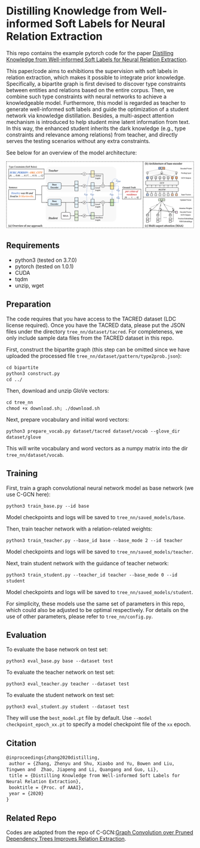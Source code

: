 Distilling Knowledge from Well-informed Soft Labels for Neural Relation Extraction
==========

This repo contains the example pytorch code for the paper [Distilling Knowledge from Well-informed Soft Labels for Neural Relation Extraction](files/AAAI-ZhangZ.7408.pdf). 

This paper/code aims to exhibitions the supervision with soft labels in relation extraction, which makes it possible to integrate prior knowledge. Specifically, a bipartite graph is first devised to discover type constraints between entities and relations based on the entire corpus. Then, we combine such type constraints with neural networks to achieve a knowledgeable model. Furthermore, this model is regarded as teacher to generate well-informed soft labels and guide the optimization of a student network via knowledge distillation. Besides, a multi-aspect attention mechanism is introduced to help student mine latent information from text. In this way, the enhanced student inherits the dark knowledge (e.g., type constraints and relevance among relations) from teacher, and directly serves the testing scenarios without any extra constraints. 

See below for an overview of the model architecture:

![Architecture](files/model.png "Architecture")

## Requirements

- python3 (tested on 3.7.0)
- pytorch (tested on 1.0.1)
- CUDA
- tqdm
- unzip, wget

## Preparation

The code requires that you have access to the TACRED dataset (LDC license required). Once you have the TACRED data, please put the JSON files under the directory `tree_nn/dataset/tacred`. For completeness, we only include sample data files from the TACRED dataset in this repo.

First, construct the bipartite graph (this step can be omitted since we have uploaded the processed file `tree_nn/dataset/pattern/type2prob.json`):

```
cd bipartite
python3 construct.py
cd ../
```

Then, download and unzip GloVe vectors:
```
cd tree_nn
chmod +x download.sh; ./download.sh
```

Next, prepare vocabulary and initial word vectors:
```
python3 prepare_vocab.py dataset/tacred dataset/vocab --glove_dir dataset/glove
```

This will write vocabulary and word vectors as a numpy matrix into the dir `tree_nn/dataset/vocab`.

## Training

First, train a graph convolutional neural network model as base network (we use C-GCN here):
```
python3 train_base.py --id base 
```

Model checkpoints and logs will be saved to `tree_nn/saved_models/base`.


Then, train teacher network with a relation-related weights:
```
python3 train_teacher.py --base_id base --base_mode 2 --id teacher
```

Model checkpoints and logs will be saved to `tree_nn/saved_models/teacher`.

Next, train student network with the guidance of teacher network:
```
python3 train_student.py --teacher_id teacher --base_mode 0 --id student
```

Model checkpoints and logs will be saved to `tree_nn/saved_models/student`.

For simplicity, these models use the same set of parameters in this repo, which could also be adjusted to be optimal respectively. For details on the use of other parameters, please refer to `tree_nn/config.py`. 

## Evaluation

To evaluate the base network on test set:
```
python3 eval_base.py base --dataset test
```

To evaluate the teacher network on test set:
```
python3 eval_teacher.py teacher --dataset test
```

To evaluate the student network on test set:
```
python3 eval_student.py student --dataset test
```

They will use the `best_model.pt` file by default. Use `--model checkpoint_epoch_xx.pt` to specify a model checkpoint file of the `xx` epoch.


## Citation

```
@inproceedings{zhang2020distilling,
 author = {Zhang, Zhenyu and Shu, Xiaobo and Yu, Bowen and Liu, Tingwen and  Zhao, Jiapeng and Li, Quangang and Guo, Li},
 title = {Distilling Knowledge from Well-informed Soft Labels for Neural Relation Extraction},
 booktitle = {Proc. of AAAI},
 year = {2020}
}
```

## Related Repo

Codes are adapted from the repo of C-GCN:[Graph Convolution over Pruned Dependency Trees Improves Relation Extraction](https://github.com/qipeng/gcn-over-pruned-trees).
